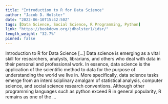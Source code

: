 ```yaml
---
title: "Introduction to R for Data Science"
author: "Jacob D. Holster"
date: "2022-06-10T15:42:50Z"
tags: [Data Science, Social Science, R Programming, Python]
link: "https://bookdown.org/jdholster1/idsr/"
length_weight: "32.7%"
pinned: false
---
```


Introduction to R for Data Science [...] Data science is emerging as a vital skill for researchers, analysts, librarians, and others who deal with data in their personal and professional work. In essence, data science is the application of the scientific method to data for the purpose of understanding the world we live in. More specifically, data science tasks emerge from an interdisciplinary amalgam of statistical analysis, computer science, and social science research conventions. Although other programming languages such as python exceed R in general popularity, R remains as one of the ...
